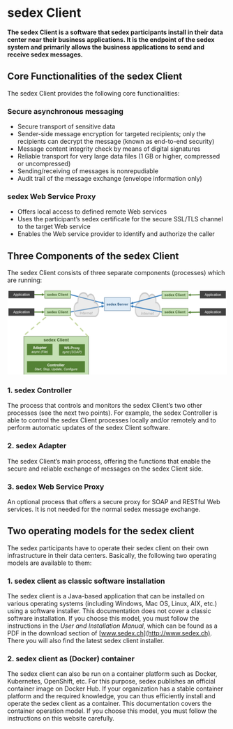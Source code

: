# sedex Client

**The sedex Client is a software that sedex participants install in their data center near their business applications.
It is the endpoint of the sedex system and primarily allows the business applications to send and receive sedex messages.**

## Core Functionalities of the sedex Client

The sedex Client provides the following core functionalities:

### Secure asynchronous messaging

 - Secure transport of sensitive data 
 - Sender-side message encryption for targeted recipients; only the recipients can decrypt the message (known as end-to-end security)
 - Message content integrity check by means of digital signatures
 - Reliable transport for very large data files (1 GB or higher, compressed or uncompressed)
 - Sending/receiving of messages is nonrepudiable
 - Audit trail of the message exchange (envelope information only)

### sedex Web Service Proxy

 - Offers local access to defined remote Web services
 - Uses the participant’s sedex certificate for the secure SSL/TLS channel to the target Web service
 - Enables the Web service provider to identify and authorize the caller


## Three Components of the sedex Client


The sedex Client consists of three separate components (processes) which are running:

![The sedex Client’s three components (processes)](/assets/v6/sedex-client-three-components.png)


### 1. sedex Controller

The process that controls and monitors the sedex Client’s two other processes (see the next two points). For example, the sedex Controller is able to control the sedex Client processes locally and/or remotely and to perform automatic updates of the sedex Client software.

### 2. sedex Adapter

The sedex Client’s main process, offering the functions that enable the secure and reliable exchange of messages on the sedex Client side. 

### 3. sedex Web Service Proxy

An optional process that offers a secure proxy for SOAP and RESTful Web services. It is not needed for the normal sedex message exchange.



## Two operating models for the sedex client

The sedex participants have to operate their sedex client on their own infrastructure in their data centers.
Basically, the following two operating models are available to them:

### 1. sedex client as classic software installation

The sedex client is a Java-based application that can be installed on various operating systems (including Windows, Mac OS, Linux, AIX, etc.) using a software installer. This documentation does not cover a classic software installation. If you choose this model, you must follow the instructions in the *User and Installation Manual*, which can be found as a PDF in the download section of [www.sedex.ch](http://www.sedex.ch). There you will also find the latest sedex client installer.

### 2. sedex client as (Docker) container

The sedex client can also be run on a container platform such as Docker, Kubernetes, OpenShift, etc. For this purpose, sedex publishes an official container image on Docker Hub. If your organization has a stable container platform and the required knowledge, you can thus efficiently install and operate the sedex client as a container. This documentation covers the container operation model. If 
 you choose this model, 
 you must follow the instructions on this website carefully. 
